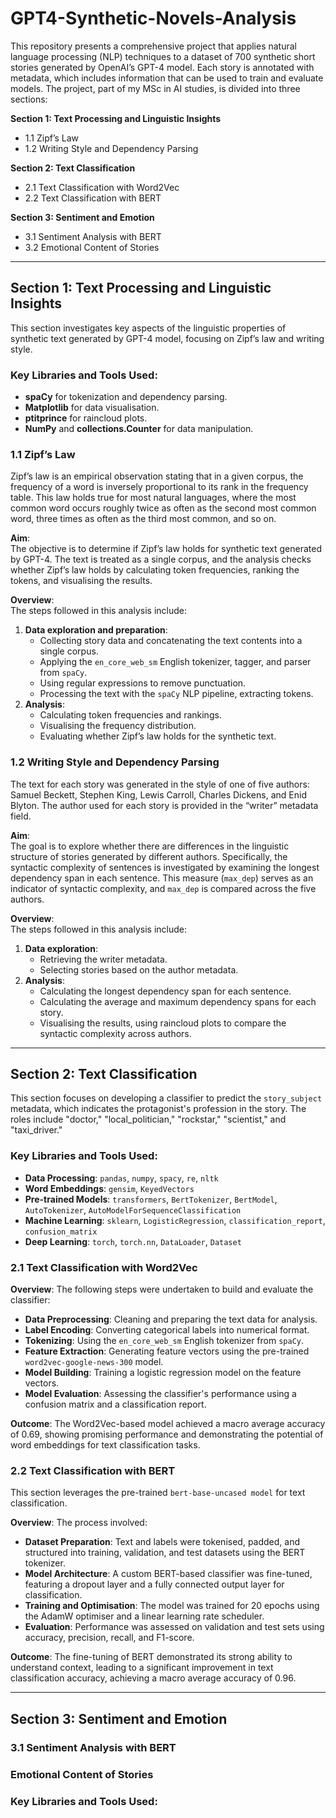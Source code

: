 # GPT4-Synthetic-Novels-Analysis
This repository presents a comprehensive project that applies natural language processing (NLP) techniques to a dataset of 700 synthetic short stories generated by OpenAI’s GPT-4 model. Each story is annotated with metadata, which includes information that can be used to train and evaluate models. The project, part of my MSc in AI studies, is divided into three sections:

**Section 1: Text Processing and Linguistic Insights**
- 1.1 Zipf’s Law
- 1.2 Writing Style and Dependency Parsing

**Section 2: Text Classification**
- 2.1 Text Classification with Word2Vec
- 2.2 Text Classification with BERT

**Section 3: Sentiment and Emotion**
- 3.1 Sentiment Analysis with BERT
- 3.2 Emotional Content of Stories

---

## Section 1: Text Processing and Linguistic Insights

This section investigates key aspects of the linguistic properties of synthetic text generated by GPT-4 model, focusing on Zipf’s law and writing style. 

### Key Libraries and Tools Used:
- **spaCy** for tokenization and dependency parsing.
- **Matplotlib** for data visualisation.
- **ptitprince** for raincloud plots.
- **NumPy** and **collections.Counter** for data manipulation.

### 1.1 Zipf’s Law
Zipf’s law is an empirical observation stating that in a given corpus, the frequency of a word is inversely proportional to its rank in the frequency table. 
This law holds true for most natural languages, where the most common word occurs roughly twice as often as the second most common word, three times as often as the third most common, and so on.

**Aim**:  
The objective is to determine if Zipf’s law holds for synthetic text generated by GPT-4. The text is treated as a single corpus, and the analysis checks whether Zipf’s law holds by calculating token frequencies, ranking the tokens, and visualising the results.

**Overview**:  
The steps followed in this analysis include:
1. **Data exploration and preparation**:
   - Collecting story data and concatenating the text contents into a single corpus.
   - Applying the `en_core_web_sm` English tokenizer, tagger, and parser from `spaCy`.
   - Using regular expressions to remove punctuation.
   - Processing the text with the `spaCy` NLP pipeline, extracting tokens.
2. **Analysis**:
   - Calculating token frequencies and rankings.
   - Visualising the frequency distribution.
   - Evaluating whether Zipf’s law holds for the synthetic text.

### 1.2 Writing Style and Dependency Parsing
The text for each story was generated in the style of one of five authors: Samuel Beckett, Stephen King, Lewis Carroll, Charles Dickens, and Enid Blyton. 
The author used for each story is provided in the “writer” metadata field.

**Aim**:  
The goal is to explore whether there are differences in the linguistic structure of stories generated by different authors. Specifically, the syntactic complexity of sentences is investigated by examining the longest dependency span in each sentence. This measure (`max_dep`) serves as an indicator of syntactic complexity, and `max_dep` is compared across the five authors.

**Overview**:  
The steps followed in this analysis include:
1. **Data exploration**:
   - Retrieving the writer metadata.
   - Selecting stories based on the author metadata.
2. **Analysis**:
   - Calculating the longest dependency span for each sentence.
   - Calculating the average and maximum dependency spans for each story.
   - Visualising the results, using raincloud plots to compare the syntactic complexity across authors.

---

## Section 2: Text Classification  
This section focuses on developing a classifier to predict the `story_subject` metadata, which indicates the protagonist's profession in the story. The roles include "doctor," "local_politician," "rockstar," "scientist," and "taxi_driver."

### Key Libraries and Tools Used:
- **Data Processing**: `pandas`, `numpy`, `spacy`, `re`, `nltk`
- **Word Embeddings**: `gensim`, `KeyedVectors`
- **Pre-trained Models**: `transformers`, `BertTokenizer`, `BertModel`, `AutoTokenizer`, `AutoModelForSequenceClassification`
- **Machine Learning**: `sklearn`, `LogisticRegression`, `classification_report`, `confusion_matrix`
- **Deep Learning**: `torch`, `torch.nn`, `DataLoader`, `Dataset`

### 2.1 Text Classification with Word2Vec  

**Overview**: 
The following steps were undertaken to build and evaluate the classifier:  
- **Data Preprocessing**: Cleaning and preparing the text data for analysis.  
- **Label Encoding**: Converting categorical labels into numerical format.  
- **Tokenizing**: Using the `en_core_web_sm` English tokenizer from `spaCy`.  
- **Feature Extraction**: Generating feature vectors using the pre-trained `word2vec-google-news-300` model.  
- **Model Building**: Training a logistic regression model on the feature vectors.  
- **Model Evaluation**: Assessing the classifier's performance using a confusion matrix and a classification report.

**Outcome**: 
The Word2Vec-based model achieved a macro average accuracy of 0.69, showing promising performance and demonstrating the potential of word embeddings for text classification tasks.

### 2.2 Text Classification with BERT
This section leverages the pre-trained `bert-base-uncased model` for text classification. 

**Overview**: 
The process involved:
- **Dataset Preparation**: Text and labels were tokenised, padded, and structured into training, validation, and test datasets using the BERT tokenizer.
- **Model Architecture**: A custom BERT-based classifier was fine-tuned, featuring a dropout layer and a fully connected output layer for classification.
- **Training and Optimisation**: The model was trained for 20 epochs using the AdamW optimiser and a linear learning rate scheduler.
- **Evaluation**: Performance was assessed on validation and test sets using accuracy, precision, recall, and F1-score.

**Outcome**: 
The fine-tuning of BERT demonstrated its strong ability to understand context, leading to a significant improvement in text classification accuracy, achieving a macro average accuracy of 0.96.

---

## Section 3: Sentiment and Emotion

### 3.1 Sentiment Analysis with BERT

### Emotional Content of Stories

### Key Libraries and Tools Used:
